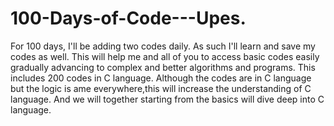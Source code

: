 # 100-Days-of-Code---Upes.
For 100 days, I'll be adding two codes daily. As such I'll learn and save my codes as well.
This will help me and all of you to access basic codes easily gradually advancing to complex and better algorithms and programs.
This includes 200 codes in C language. Although the codes are in C language but the logic is ame everywhere,this will increase the understanding of C language.
And we will together starting from the basics will dive deep into C language.

